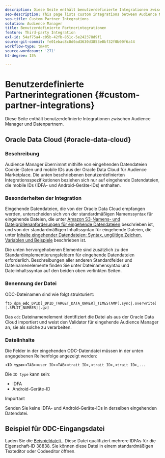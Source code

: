 ```yaml
---
description: Diese Seite enthält benutzerdefinierte Integrationen zwischen Audience Manager und Datenpartnern.
seo-description: This page lists custom integrations between Audience Manager and data partners.
seo-title: Custom Partner Integrations
solution: Audience Manager
title: Benutzerdefinierte Partnerintegrationen
feature: Third-party Integration
exl-id: 54af75a4-c05b-42fb-851c-5e242378d9f1
source-git-commit: fe01ebac8c0d0ad3630d3853e0bf32f0b00f6a44
workflow-type: tm+mt
source-wordcount: '271'
ht-degree: 15%

---
```


# Benutzerdefinierte Partnerintegrationen {#custom-partner-integrations}

Diese Seite enthält benutzerdefinierte Integrationen zwischen Audience Manager und Datenpartnern.

## Oracle Data Cloud {#oracle-data-cloud}

### Beschreibung

Audience Manager übernimmt mithilfe von eingehenden Datendateien Cookie-Daten und mobile IDs aus der Oracle Data Cloud für Audience Marketplace. Die unten beschriebenen benutzerdefinierten Integrationsspezifikationen beziehen sich nur auf eingehende Datendateien, die mobile IDs (IDFA- und Android-Geräte-IDs) enthalten.

### Besonderheiten der Integration

Eingehende Datendateien, die von der Oracle Data Cloud empfangen werden, unterscheiden sich von der standardmäßigen Namenssyntax für eingehende Dateien, die unter [Amazon S3-Namens- und Dateigrößenanforderungen für eingehende Datendateien](/help/using/integration/sending-audience-data/batch-data-transfer-explained/inbound-s3-filenames.md) beschrieben ist, und von der standardmäßigen Inhaltssyntax für eingehende Dateien, die unter [Inhalte eingehender Datendateien: Syntax, ungültige Zeichen, Variablen und Beispiele](/help/using/integration/sending-audience-data/batch-data-transfer-explained/inbound-file-contents.md) beschrieben ist.

Die unten hervorgehobenen Elemente sind zusätzlich zu den Standardimplementierungsfeldern für eingehende Datendateien erforderlich. Beschreibungen aller anderen Standardfelder und Dateinamenelemente finden Sie unter Dateinamensyntax und Dateiinhaltssyntax auf den beiden oben verlinkten Seiten.

### Benennung der Datei

ODC-Dateinamen sind wie folgt strukturiert:

`ftp_dpm_`**`odc`**`_DPID[_DPID_TARGET_DATA_OWNER]_TIMESTAMP(.sync|.overwrite)[.SPLIT_NUMBER][.gz]`

Das `odc` Dateinamenelement identifiziert die Datei als aus der Oracle Data Cloud importiert und weist den Validator für eingehende Audience Manager an, sie als solche zu verarbeiten.

### Dateiinhalte

Die Felder in der eingehenden ODC-Datendatei müssen in der unten angegebenen Reihenfolge angezeigt werden:

`<`**`ID type`**`><TAB><user ID><TAB><trait ID>,<trait ID>,<trait ID>,...`

Die `ID type` kann sein:

* IDFA
* Android-Geräte-ID

>[!IMPORTANT]
>
>Senden Sie keine IDFA- und Android-Geräte-IDs in derselben eingehenden Datendatei.

## Beispiel für ODC-Eingangsdatei

Laden Sie die [Beispieldatei) ](/help/using/integration/assets/ftp_dpm_odc_12345_1556223815.sync). Diese Datei qualifiziert mehrere IDFAs für die Eigenschaft-ID 38838. Sie können diese Datei in einem standardmäßigen Texteditor oder Codeeditor öffnen.
